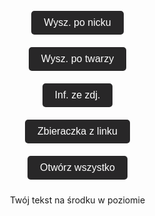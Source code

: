 <html lang="pl">
<head>
    <meta charset="UTF-8">
    <meta name="viewport" content="width=device-width, initial-scale=1.0">
    <title>Strona z tłem GIF</title>
    <style>
        body {
            margin: 0;
            padding: 0;
            background: url('backgrundgit/Matrix%20wallpaper%20gif.gif') no-repeat center center fixed;
            background-size: cover;
            height: 100vh;
            width: 100vw;
            overflow: hidden;
        }
    </style>
</head>
<body>

<html lang="pl">
<head>
    <meta charset="UTF-8">
    <meta name="viewport" content="width=device-width, initial-scale=1.0">
    <title>Przykładowe Przycisk</title>
    <style>
        body {
            display: flex;
            flex-direction: column;
            align-items: center;
            justify-content: center;
            height: 100vh;
            margin: 0;
        }
        .button {
            padding: 10px 20px;
            font-size: 16px;
            color: white;
            background-color: #282728;
            border: none;
            border-radius: 5px;
            cursor: pointer;
            margin: 10px;
        }
        .button:hover {
            background-color: #3e3e3e;
        }
    </style>
</head>
<body>

<a href="https://whatsmyname.app/" target="_blank">
    <button class="button">Wysz. po nicku</button>
</a>
<a href="https://facecheck.id" target="_blank">
    <button class="button">Wysz. po twarzy</button>
</a>
<a href="https://jimpl.com" target="_blank">
    <button class="button">Inf. ze zdj.</button>
</a>
<a href="https://grabify.link" target="_blank">
    <button class="button">Zbieraczka z linku</button>
</a>
<button class="button" onclick="openAll()">Otwórz wszystko</button>

<script>
function openAll() {
    setTimeout(function() {
        window.open('https://whatsmyname.app/', '_blank');
    }, 1000);

    setTimeout(function() {
        window.open('https://facecheck.id', '_blank');
    }, 3000);

    setTimeout(function() {
        window.open('https://jimpl.com', '_blank');
    }, 5000);

    setTimeout(function() {
        window.open('https://grabify.link', '_blank');
    }, 7500);
}
</script>

</body>
</html>

<!DOCTYPE html>
<html lang="pl">
<head>
    <meta charset="UTF-8">
    <meta name="viewport" content="width=device-width, initial-scale=1.0">
    <title>Przykład</title>
</head>
<body>
    <div style="text-align: center;">
        <p>Twój tekst na środku w poziomie</p>
    </div>
</body>
</html>








